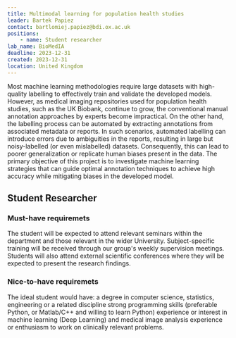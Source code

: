 ```yaml
---
title: Multimodal learning for population health studies
leader: Bartek Papiez
contact: bartlomiej.papiez@bdi.ox.ac.uk
positions:
    - name: Student researcher
lab_name: BioMedIA
deadline: 2023-12-31
created: 2023-12-31
location: United Kingdom
---
```


Most machine learning methodologies require large datasets with high-quality labelling to effectively train and validate the developed models. However, as medical imaging repositories used for population health studies, such as the UK Biobank, continue to grow, the conventional manual annotation approaches by experts become impractical. On the other hand, the labelling process can be automated by extracting annotations from associated metadata or reports. In such scenarios, automated labelling can introduce errors due to ambiguities in the reports, resulting in large but noisy-labelled (or even mislabelled) datasets. Consequently, this can lead to poorer generalization or replicate human biases present in the data. The primary objective of this project is to investigate machine learning strategies that can guide optimal annotation techniques to achieve high accuracy while mitigating biases in the developed model.

## Student Researcher

### Must-have requiremets

The student will be expected to attend relevant seminars within the department and those relevant in the wider University. Subject-specific training will be received through our group's weekly supervision meetings. Students will also attend external scientific conferences where they will be expected to present the research findings.

### Nice-to-have requiremets 

The ideal student would have: a degree in computer science, statistics, engineering or a related discipline strong programming skills (preferable Python, or Matlab/C++ and willing to learn Python) experience or interest in machine learning (Deep Learning) and medical image analysis experience or enthusiasm to work on clinically relevant problems.

